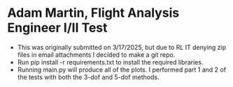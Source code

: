 # Adam Martin, Flight Analysis Engineer I/II Test
- This was originally submitted on 3/17/2025, but due to RL IT denying zip files in email attachments I decided to make a git repo.
- Run pip install -r requirements.txt to install the required libraries.
- Running main.py will produce all of the plots. I performed part 1 and 2 of the tests with both the 3-dof and 5-dof methods.